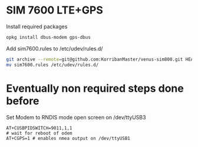# SIM 7600 LTE+GPS

Install required packages
```bash
opkg install dbus-modem gps-dbus
```
Add sim7600.rules to /etc/udev/rules.d/
```bash
git archive --remote=git@github.com:KorribanMaster/venus-sim800.git HEAD sim7600.rules |  tar xvf -
mv sim7600.rules /etc/udev/rules.d/
```

# Eventually non required steps done before

Set Modem to RNDIS mode
open screen on /dev/ttyUSB3
```
AT+CUSBPIDSWITCH=9011,1,1
# wait for reboot of odem
AT+CGPS=1 # enables nmea output on /dev/ttyUSB1
```
